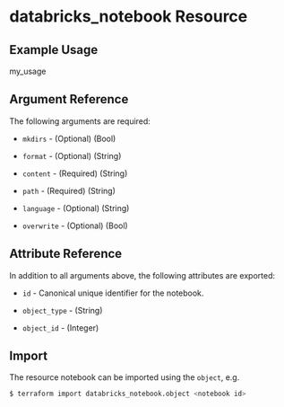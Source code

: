 # databricks_notebook Resource


## Example Usage
my_usage

## Argument Reference

The following arguments are required:

* `mkdirs` - (Optional) (Bool) 

* `format` - (Optional) (String) 

* `content` - (Required) (String) 

* `path` - (Required) (String) 

* `language` - (Optional) (String) 

* `overwrite` - (Optional) (Bool) 




## Attribute Reference

In addition to all arguments above, the following attributes are exported:

* `id` - Canonical unique identifier for the notebook.

* `object_type` - (String) 

* `object_id` - (Integer) 


## Import

The resource notebook can be imported using the `object`, e.g.

```bash
$ terraform import databricks_notebook.object <notebook id>
```
